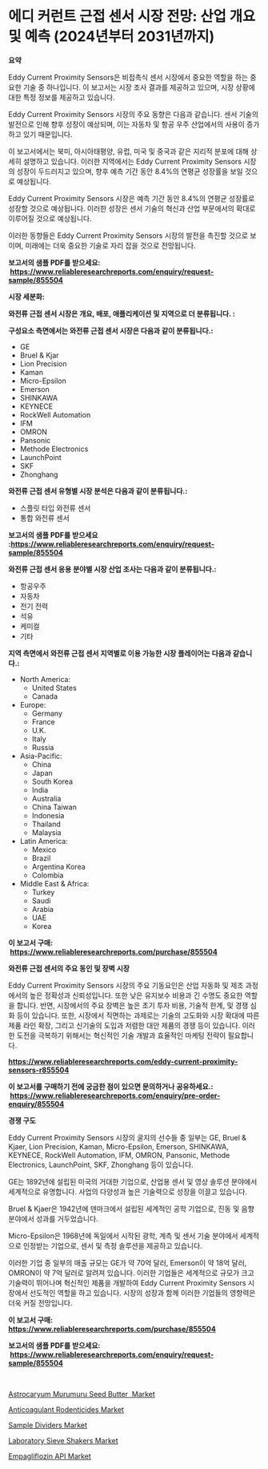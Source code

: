 <p><h1>에디 커런트 근접 센서 시장 전망: 산업 개요 및 예측 (2024년부터 2031년까지)</h1></p><p><strong>요약</strong></p>
<p><p>Eddy Current Proximity Sensors은 비접촉식 센서 시장에서 중요한 역할을 하는 중요한 기술 중 하나입니다. 이 보고서는 시장 조사 결과를 제공하고 있으며, 시장 상황에 대한 특정 정보를 제공하고 있습니다.</p><p>Eddy Current Proximity Sensors 시장의 주요 동향은 다음과 같습니다. 센서 기술의 발전으로 인해 향후 성장이 예상되며, 이는 자동차 및 항공 우주 산업에서의 사용이 증가하고 있기 때문입니다.</p><p>이 보고서에서는 북미, 아시아태평양, 유럽, 미국 및 중국과 같은 지리적 분포에 대해 상세히 설명하고 있습니다. 이러한 지역에서는 Eddy Current Proximity Sensors 시장의 성장이 두드러지고 있으며, 향후 예측 기간 동안 8.4%의 연평균 성장률을 보일 것으로 예상됩니다.</p><p>Eddy Current Proximity Sensors 시장은 예측 기간 동안 8.4%의 연평균 성장률로 성장할 것으로 예상됩니다. 이러한 성장은 센서 기술의 혁신과 산업 부문에서의 확대로 이루어질 것으로 예상됩니다.</p><p>이러한 동향들은 Eddy Current Proximity Sensors 시장의 발전을 촉진할 것으로 보이며, 미래에는 더욱 중요한 기술로 자리 잡을 것으로 전망됩니다.</p></p>
<p><strong>보고서의 샘플 PDF를 받으세요: &nbsp;<a href="https://www.reliableresearchreports.com/enquiry/request-sample/855504">https://www.reliableresearchreports.com/enquiry/request-sample/855504</a></strong></p>
<p><strong>시장 세분화:</strong></p>
<p><strong> 와전류 근접 센서 시장은 개요, 배포, 애플리케이션 및 지역으로 더 분류됩니다. :</strong></p>
<p><strong>구성요소 측면에서는 와전류 근접 센서 시장은 다음과 같이 분류됩니다.:</strong></p>
<p><ul><li>GE</li><li>Bruel & Kjar</li><li>Lion Precision</li><li>Kaman</li><li>Micro-Epsilon</li><li>Emerson</li><li>SHINKAWA</li><li>KEYNECE</li><li>RockWell Automation</li><li>IFM</li><li>OMRON</li><li>Pansonic</li><li>Methode Electronics</li><li>LaunchPoint</li><li>SKF</li><li>Zhonghang</li></ul></p>
<p><strong> 와전류 근접 센서 유형별 시장 분석은 다음과 같이 분류됩니다.:</strong></p>
<p><ul><li>스플릿 타입 와전류 센서</li><li>통합 와전류 센서</li></ul></p>
<p><strong>보고서의 샘플 PDF를 받으세요 :<a href="https://www.reliableresearchreports.com/enquiry/request-sample/855504">https://www.reliableresearchreports.com/enquiry/request-sample/855504</a></strong></p>
<p><strong> 와전류 근접 센서 응용 분야별 시장 산업 조사는 다음과 같이 분류됩니다.:</strong></p>
<p><ul><li>항공우주</li><li>자동차</li><li>전기 전력</li><li>석유</li><li>케미컬</li><li>기타</li></ul></p>
<p><strong>지역 측면에서 와전류 근접 센서 지역별로 이용 가능한 시장 플레이어는 다음과 같습니다.:</strong></p>
<p><ul>
    <li>
        North America:
        <ul>
            <li>United States</li>
            <li>Canada</li>
        </ul>
    </li>
    <li>
        Europe:
        <ul>
            <li>Germany</li>
            <li>France</li>
            <li>U.K.</li>
            <li>Italy</li>
            <li>Russia</li>
        </ul>
    </li>
    <li>
        Asia-Pacific:
        <ul>
            <li>China</li>
            <li>Japan</li>
            <li>South Korea</li>
            <li>India</li>
            <li>Australia</li>
            <li>China Taiwan</li>
            <li>Indonesia</li>
            <li>Thailand</li>
            <li>Malaysia</li>
        </ul>
    </li>
    <li>
        Latin America:
        <ul>
            <li>Mexico</li>
            <li>Brazil</li>
            <li>Argentina Korea</li>
            <li>Colombia</li>
        </ul>
    </li>
    <li>
        Middle East & Africa:
        <ul>
            <li>Turkey</li>
            <li>Saudi</li>
            <li>Arabia</li>
            <li>UAE</li>
            <li>Korea</li>
        </ul>
    </li>
    </ul></p>
<p><strong>이 보고서 구매: &nbsp;<a href="https://www.reliableresearchreports.com/purchase/855504">https://www.reliableresearchreports.com/purchase/855504</a></strong></p>
<p><strong>와전류 근접 센서의 주요 동인 및 장벽 시장</strong></p>
<p><p>Eddy Current Proximity Sensors 시장의 주요 기동요인은 산업 자동화 및 제조 과정에서의 높은 정확성과 신뢰성입니다. 또한 낮은 유지보수 비용과 긴 수명도 중요한 역할을 합니다. 반면, 시장에서의 주요 장벽은 높은 초기 투자 비용, 기술적 한계, 및 경쟁 심화 등이 있습니다. 또한, 시장에서 직면하는 과제로는 기술의 고도화와 시장 확대에 따른 제품 라인 확장, 그리고 신기술의 도입과 저렴한 대안 제품의 경쟁 등이 있습니다. 이러한 도전을 극복하기 위해서는 혁신적인 기술 개발과 효율적인 마케팅 전략이 필요합니다.</p></p>
<p><strong><a href="https://www.reliableresearchreports.com/eddy-current-proximity-sensors-r855504">https://www.reliableresearchreports.com/eddy-current-proximity-sensors-r855504</a></strong></p>
<p><strong>이 보고서를 구매하기 전에 궁금한 점이 있으면 문의하거나 공유하세요.: &nbsp;<a href="https://www.reliableresearchreports.com/enquiry/pre-order-enquiry/855504">https://www.reliableresearchreports.com/enquiry/pre-order-enquiry/855504</a></strong></p>
<p><strong>경쟁 구도</strong></p>
<p><p>Eddy Current Proximity Sensors 시장의 굴지의 선수들 중 일부는 GE, Bruel & Kjaer, Lion Precision, Kaman, Micro-Epsilon, Emerson, SHINKAWA, KEYNECE, RockWell Automation, IFM, OMRON, Pansonic, Methode Electronics, LaunchPoint, SKF, Zhonghang 등이 있습니다.</p><p>GE는 1892년에 설립된 미국의 거대한 기업으로, 산업용 센서 및 영상 솔루션 분야에서 세계적으로 유명합니다. 사업의 다양성과 높은 기술력으로 성장을 이끌고 있습니다.</p><p>Bruel & Kjaer은 1942년에 덴마크에서 설립된 세계적인 공학 기업으로, 진동 및 음향 분야에서 성과를 거두었습니다.</p><p>Micro-Epsilon은 1968년에 독일에서 시작된 광학, 계측 및 센서 기술 분야에서 세계적으로 인정받는 기업으로, 센서 및 측정 솔루션을 제공하고 있습니다.</p><p>이러한 기업 중 일부의 매출 규모는 GE가 약 70억 달러, Emerson이 약 18억 달러, OMRON이 약 7억 달러로 알려져 있습니다. 이러한 기업들은 세계적으로 규모가 크고 기술력이 뛰어나며 혁신적인 제품을 개발하여 Eddy Current Proximity Sensors 시장에서 선도적인 역할을 하고 있습니다. 시장의 성장과 함께 이러한 기업들의 영향력은 더욱 커질 전망입니다.</p></p>
<p><strong>이 보고서 구매: &nbsp; <a href="https://www.reliableresearchreports.com/purchase/855504">https://www.reliableresearchreports.com/purchase/855504</a></strong></p>
<p><strong>보고서의 샘플 PDF를 받으세요: &nbsp;<a href="https://www.reliableresearchreports.com/enquiry/request-sample/855504">https://www.reliableresearchreports.com/enquiry/request-sample/855504</a></strong><strong></strong></p>
<p>&nbsp;</p>
<p><p><a href="https://cat-emmental-94b.notion.site/Astrocaryum-Murumuru-Seed-Butter-Market-Competitive-Analysis-Market-Trends-and-Forecast-to-2031-3f548c4d567349c28b2a3c0cb7cdbbd9">Astrocaryum Murumuru Seed Butter  Market</a></p><p><a href="https://silk-columnist-571.notion.site/Anticoagulant-Rodenticides-Market-Insight-Market-Trends-Growth-Forecasted-from-2024-TO-2031-214c3006b9f943b691396b0ae827de8d">Anticoagulant Rodenticides Market</a></p><p><a href="https://view.publitas.com/reportprime-1/sample-dividers-market-trends-forecast-and-competitive-analysis-to-2031/">Sample Dividers Market</a></p><p><a href="https://view.publitas.com/reportprime-1/decoding-laboratory-sieve-shakers-market-metrics-market-share-trends-and-growth-patterns/">Laboratory Sieve Shakers Market</a></p><p><a href="https://issuu.com/reportprime-2/docs/empagliflozin-api-market-size-2030.pptx">Empagliflozin API Market</a></p></p>